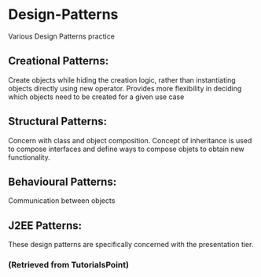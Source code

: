 # Design-Patterns
Various Design Patterns practice

## Creational Patterns:

Create objects while hiding the creation logic, rather than instantiating objects directly using new operator. 
Provides more flexibility in deciding which objects need to be created for a given use case

## Structural Patterns: 

Concern with class and object composition. Concept of inheritance is used to compose interfaces and define ways to compose objets to obtain new functionality. 

## Behavioural Patterns: 

Communication between objects

## J2EE Patterns: 

These design patterns are specifically concerned with the presentation tier. 

### (Retrieved from TutorialsPoint)

